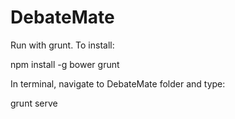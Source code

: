 # DebateMate

Run with grunt. To install: 

npm install -g bower grunt

In terminal, navigate to DebateMate folder and type:

grunt serve
